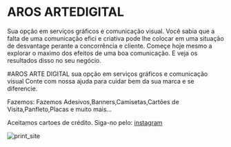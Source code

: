 #  AROS ARTEDIGITAL 

Sua  opção em serviços gráficos e comunicação visual.
Você sabia que a falta de uma  comunicação efici  e criativa pode lhe  colocar em uma situação de desvantage perante a concorrência e cliente.
Começe hoje mesmo a explorar o maxìmo dos efeitos de uma boa comunicação.
E veja os resultados disso no seu negócio.

#AROS ARTE DIGITAL sua opção em serviços gráficos e comunicação visual
Conte com nossa ajuda para cuidar bem da sua marca e se diferencie.

Fazemos:
Fazemos Adesivos,Banners,Camisetas,Cartões de Visita,Panfleto,Placas e muito mais...

Aceitamos cartoes de crédito.
Siga-no pelo:
[instagram](https://www.instagram.com/aros_artedigital/)


![print_site](https://user-images.githubusercontent.com/21124291/164949263-6ca76131-3f6c-4117-818c-d29a8ef33bf1.png)
